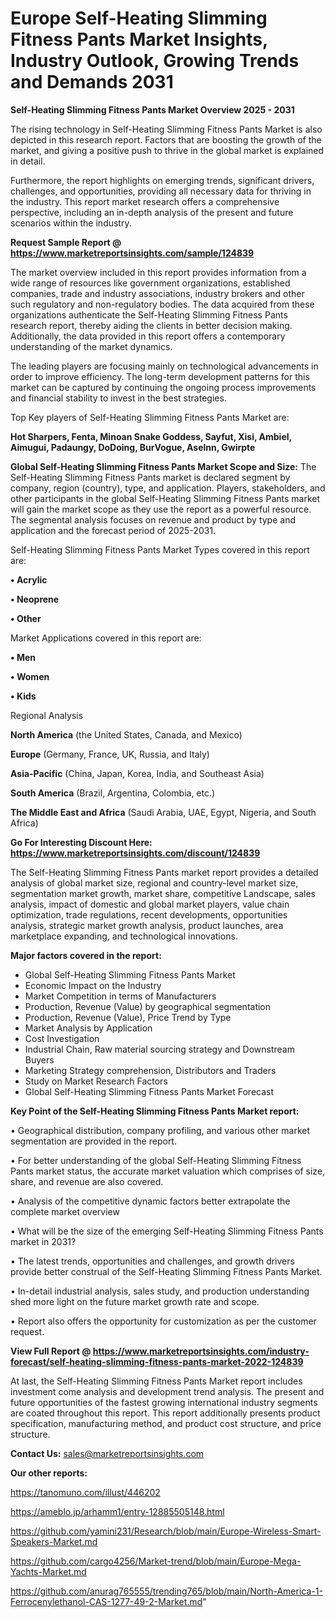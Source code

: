 # Europe Self-Heating Slimming Fitness Pants Market Insights, Industry Outlook, Growing Trends and Demands 2031

<Strong> Self-Heating Slimming Fitness Pants Market Overview 2025 - 2031</strong>

The rising technology in Self-Heating Slimming Fitness Pants Market is also depicted in this research report. Factors that are boosting the growth of the market, and giving a positive push to thrive in the global market is explained in detail.

Furthermore, the report highlights on emerging trends, significant drivers, challenges, and opportunities, providing all necessary data for thriving in the industry. This report market research offers a comprehensive perspective, including an in-depth analysis of the present and future scenarios within the industry.

<strong>Request Sample Report @ <a href=https://www.marketreportsinsights.com/sample/124839>https://www.marketreportsinsights.com/sample/124839</a></strong>

The market overview included in this report provides information from a wide range of resources like government organizations, established companies, trade and industry associations, industry brokers and other such regulatory and non-regulatory bodies. The data acquired from these organizations authenticate the Self-Heating Slimming Fitness Pants research report, thereby aiding the clients in better decision making. Additionally, the data provided in this report offers a contemporary understanding of the market dynamics.

The leading players are focusing mainly on technological advancements in order to improve efficiency. The long-term development patterns for this market can be captured by continuing the ongoing process improvements and financial stability to invest in the best strategies.

Top Key players of Self-Heating Slimming Fitness Pants Market are:

<strong>Hot Sharpers, Fenta, Minoan Snake Goddess, Sayfut, Xisi, Ambiel, Aimugui, Padaungy, DoDoing, BurVogue, Aselnn, Gwirpte</strong>

<strong><b>Global Self-Heating Slimming Fitness Pants Market Scope and Size:</b></strong>
The Self-Heating Slimming Fitness Pants market is declared segment by company, region (country), type, and application. Players, stakeholders, and other participants in the global Self-Heating Slimming Fitness Pants market will gain the market scope as they use the report as a powerful resource. The segmental analysis focuses on revenue and product by type and application and the forecast period of 2025-2031.

Self-Heating Slimming Fitness Pants Market Types covered in this report are:

<strong>• Acrylic

• Neoprene

• Other</strong>

Market Applications covered in this report are:

<strong>• Men

• Women

• Kids</strong> 

Regional Analysis

<strong>North America</strong> (the United States, Canada, and Mexico)

<strong>Europe</strong> (Germany, France, UK, Russia, and Italy)

<strong>Asia-Pacific</strong> (China, Japan, Korea, India, and Southeast Asia)

<strong>South America</strong> (Brazil, Argentina, Colombia, etc.)

<strong>The Middle East and Africa</strong> (Saudi Arabia, UAE, Egypt, Nigeria, and South Africa)

<strong>Go For Interesting Discount Here: <a href=https://www.marketreportsinsights.com/discount/124839>https://www.marketreportsinsights.com/discount/124839</a></strong>

The Self-Heating Slimming Fitness Pants market report provides a detailed analysis of global market size, regional and country-level market size, segmentation market growth, market share, competitive Landscape, sales analysis, impact of domestic and global market players, value chain optimization, trade regulations, recent developments, opportunities analysis, strategic market growth analysis, product launches, area marketplace expanding, and technological innovations.

<strong><b>Major factors covered in the report:</b></strong>
<ul>
  <li>Global Self-Heating Slimming Fitness Pants Market </li>
  <li>Economic Impact on the Industry</li>
  <li>Market Competition in terms of Manufacturers</li>
  <li>Production, Revenue (Value) by geographical segmentation</li>
  <li>Production, Revenue (Value), Price Trend by Type</li>
  <li>Market Analysis by Application</li>
  <li>Cost Investigation</li>
  <li>Industrial Chain, Raw material sourcing strategy and Downstream Buyers</li>
  <li>Marketing Strategy comprehension, Distributors and Traders</li>
  <li>Study on Market Research Factors</li>
  <li>Global Self-Heating Slimming Fitness Pants Market Forecast</li>
</ul>

<strong><b>Key Point of the Self-Heating Slimming Fitness Pants Market report:</b></strong>

• Geographical distribution, company profiling, and various other market segmentation are provided in the report.

• For better understanding of the global Self-Heating Slimming Fitness Pants market status, the accurate market valuation which comprises of size, share, and revenue are also covered.

• Analysis of the competitive dynamic factors better extrapolate the complete market overview

• What will be the size of the emerging Self-Heating Slimming Fitness Pants market in 2031?

• The latest trends, opportunities and challenges, and growth drivers provide better construal of the Self-Heating Slimming Fitness Pants Market.

• In-detail industrial analysis, sales study, and production understanding shed more light on the future market growth rate and scope.

• Report also offers the opportunity for customization as per the customer request.

<strong><b>View Full Report @ <a href=https://www.marketreportsinsights.com/industry-forecast/self-heating-slimming-fitness-pants-market-2022-124839>https://www.marketreportsinsights.com/industry-forecast/self-heating-slimming-fitness-pants-market-2022-124839</a></b></strong>


At last, the Self-Heating Slimming Fitness Pants Market report includes investment come analysis and development trend analysis. The present and future opportunities of the fastest growing international industry segments are coated throughout this report. This report additionally presents product specification, manufacturing method, and product cost structure, and price structure.

<strong>Contact Us:</strong>
sales@marketreportsinsights.com

<strong>Our other reports:</strong>

<a href=https://tanomuno.com/illust/446202>https://tanomuno.com/illust/446202</a>

<a href=https://ameblo.jp/arhamm1/entry-12885505148.html>https://ameblo.jp/arhamm1/entry-12885505148.html</a>

<a href=https://github.com/yamini231/Research/blob/main/Europe-Wireless-Smart-Speakers-Market.md>https://github.com/yamini231/Research/blob/main/Europe-Wireless-Smart-Speakers-Market.md</a>

<a href=https://github.com/cargo4256/Market-trend/blob/main/Europe-Mega-Yachts-Market.md>https://github.com/cargo4256/Market-trend/blob/main/Europe-Mega-Yachts-Market.md</a>

<a href=https://github.com/anurag765555/trending765/blob/main/North-America-1-Ferrocenylethanol-CAS-1277-49-2-Market.md>https://github.com/anurag765555/trending765/blob/main/North-America-1-Ferrocenylethanol-CAS-1277-49-2-Market.md</a>"
